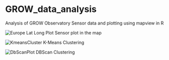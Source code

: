 # GROW_data_analysis
Analysis of GROW Observatory Sensor data and plotting using mapview in R

![Europe Lat Long Plot](https://user-images.githubusercontent.com/87228644/151022838-61fe9d74-34f7-40ed-a485-18c047238890.png)
Sensor plot in the map 


![KmeansCluster](https://user-images.githubusercontent.com/87228644/151023045-439a978f-cc0a-4cdc-81e0-d5cfba0d7306.png)
K-Means Clustering


![DbScanPlot](https://user-images.githubusercontent.com/87228644/151023103-d5d637b2-8be5-4e8f-917d-087016433f1f.png)
DBScan Clustering

